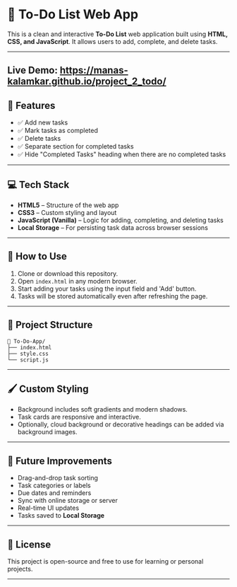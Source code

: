 # 📝 To-Do List Web App

This is a clean and interactive **To-Do List** web application built using **HTML, CSS, and JavaScript**. It allows users to add, complete, and delete tasks.

---

## Live Demo:  https://manas-kalamkar.github.io/project_2_todo/

## 🌟 Features

* ✅ Add new tasks
* ✅ Mark tasks as completed
* ✅ Delete tasks
* ✅ Separate section for completed tasks
* ✅ Hide "Completed Tasks" heading when there are no completed tasks

---

## 💻 Tech Stack

* **HTML5** – Structure of the web app
* **CSS3** – Custom styling and layout
* **JavaScript (Vanilla)** – Logic for adding, completing, and deleting tasks
* **Local Storage** – For persisting task data across browser sessions

---


## 🚀 How to Use

1. Clone or download this repository.
2. Open `index.html` in any modern browser.
3. Start adding your tasks using the input field and 'Add' button.
4. Tasks will be stored automatically even after refreshing the page.

---

## 📁 Project Structure

```
📁 To-Do-App/
├── index.html
├── style.css
└── script.js
```

---

## 🖌️ Custom Styling

* Background includes soft gradients and modern shadows.
* Task cards are responsive and interactive.
* Optionally, cloud background or decorative headings can be added via background images.

---



## 🧠 Future Improvements

* Drag-and-drop task sorting
* Task categories or labels
* Due dates and reminders
* Sync with online storage or server
* Real-time UI updates
* Tasks saved to **Local Storage**

---

## 📃 License

This project is open-source and free to use for learning or personal projects.

---
